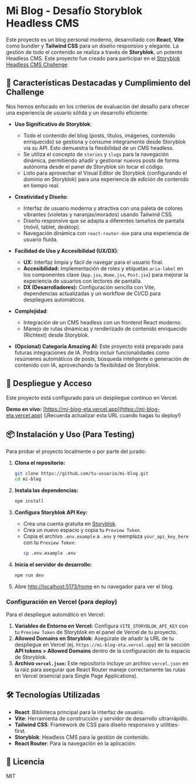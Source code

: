 # Mi Blog - Desafío Storyblok Headless CMS

Este proyecto es un blog personal moderno, desarrollado con **React**, **Vite** como bundler y **Tailwind CSS** para un diseño responsivo y elegante. La gestión de todo el contenido se realiza a través de **Storyblok**, un potente Headless CMS. Este proyecto fue creado para participar en el [Storyblok Headless CMS Challenge](https://dev.to/devteam/join-the-storyblok-headless-cms-challenge-3000-in-prizes-154n?).

## 🌟 Características Destacadas y Cumplimiento del Challenge

Nos hemos enfocado en los criterios de evaluación del desafío para ofrecer una experiencia de usuario sólida y un desarrollo eficiente:

-   **Uso Significativo de Storyblok**:
    -   Todo el contenido del blog (posts, títulos, imágenes, contenido enriquecido) se gestiona y consume íntegramente desde Storyblok via su API. Esto demuestra la flexibilidad de un CMS headless.
    -   Se utiliza el concepto de `stories` y `slugs` para la navegación dinámica, permitiendo añadir y gestionar nuevos posts de forma autónoma desde el panel de Storyblok sin tocar el código.
    -   Listo para aprovechar el Visual Editor de Storyblok (configurando el dominio en Storyblok) para una experiencia de edición de contenido en tiempo real.

-   **Creatividad y Diseño**: 
    -   Interfaz de usuario moderna y atractiva con una paleta de colores vibrantes (violetas y naranjas/morados) usando Tailwind CSS.
    -   Diseño responsive que se adapta a diferentes tamaños de pantalla (móvil, tablet, desktop).
    -   Navegación dinámica con `react-router-dom` para una experiencia de usuario fluida.

-   **Facilidad de Uso y Accesibilidad (UX/DX)**:
    -   **UX:** Interfaz limpia y fácil de navegar para el usuario final.
    -   **Accesibilidad:** Implementación de roles y etiquetas `aria-label` en los componentes clave (`App.jsx`, `Home.jsx`, `Post.jsx`) para mejorar la experiencia de usuarios con lectores de pantalla.
    -   **DX (Desarrolladores):** Configuración sencilla con Vite, dependencias actualizadas y un workflow de CI/CD para despliegues automáticos.

-   **Complejidad**:
    -   Integración de un CMS headless con un frontend React moderno.
    -   Manejo de rutas dinámicas y renderizado de contenido enriquecido (Richtext) desde Storyblok.

-   **(Opcional) Categoría Amazing AI**: Este proyecto está preparado para futuras integraciones de IA. Podría incluir funcionalidades como resúmenes automáticos de posts, búsqueda inteligente o generación de contenido con IA, aprovechando la flexibilidad de Storyblok.

## 🚀 Despliegue y Acceso

Este proyecto está configurado para un despliegue continuo en Vercel.

**Demo en vivo:** [https://mi-blog-eta.vercel.app](https://mi-blog-eta.vercel.app) (¡Recuerda actualizar esta URL cuando hagas tu deploy!)

## 📦 Instalación y Uso (Para Testing)

Para probar el proyecto localmente o por parte del jurado:

1.  **Clona el repositorio:**
    ```bash
    git clone https://github.com/tu-usuario/mi-blog.git
    cd mi-blog
    ```

2.  **Instala las dependencias:**
    ```bash
    npm install
    ```

3.  **Configura Storyblok API Key:**
    -   Crea una cuenta gratuita en [Storyblok](https://www.storyblok.com/).
    -   Crea un nuevo espacio y copia tu `Preview Token`.
    -   Copia el archivo `.env.example` a `.env` y reemplaza `your_api_key_here` con tu `Preview Token`:
        ```bash
        cp .env.example .env
        ```

4.  **Inicia el servidor de desarrollo:**
    ```bash
    npm run dev
    ```

5.  Abre [http://localhost:5173/home](http://localhost:5173/home) en tu navegador para ver el blog.

### **Configuración en Vercel (para deploy)**

Para el despliegue automático en Vercel:

1.  **Variables de Entorno en Vercel:** Configura `VITE_STORYBLOK_API_KEY` con tu `Preview Token` de Storyblok en el panel de Vercel de tu proyecto.
2.  **Allowed Domains en Storyblok:** Asegúrate de añadir la URL de tu despliegue en Vercel (ej. `https://mi-blog-eta.vercel.app`) en la sección **API tokens > Allowed Domains** dentro de la configuración de tu espacio de Storyblok.
3.  **Archivo `vercel.json`:** Este repositorio incluye un archivo `vercel.json` en la raíz para asegurar que React Router maneje correctamente las rutas en Vercel (esencial para Single Page Applications).

## 🛠 Tecnologías Utilizadas

-   **React**: Biblioteca principal para la interfaz de usuario.
-   **Vite**: Herramienta de construcción y servidor de desarrollo ultrarrápido.
-   **Tailwind CSS**: Framework de CSS para diseño responsivo y utilities-first.
-   **Storyblok**: Headless CMS para la gestión de contenido.
-   **React Router**: Para la navegación en la aplicación.

## 📜 Licencia

MIT
